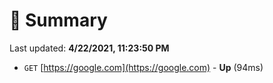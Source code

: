 # 📖 Summary
Last updated: **4/22/2021, 11:23:50 PM**

- `GET` [https://google.com](https://google.com) - **Up** (94ms)
